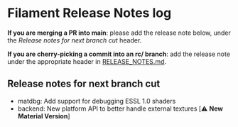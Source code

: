 # Filament Release Notes log

**If you are merging a PR into main**: please add the release note below, under the *Release notes
for next branch cut* header.

**If you are cherry-picking a commit into an rc/ branch**: add the release note under the
appropriate header in [RELEASE_NOTES.md](./RELEASE_NOTES.md).

## Release notes for next branch cut

- matdbg: Add support for debugging ESSL 1.0 shaders
- backend: New platform API to better handle external textures [⚠️ **New Material Version**]
